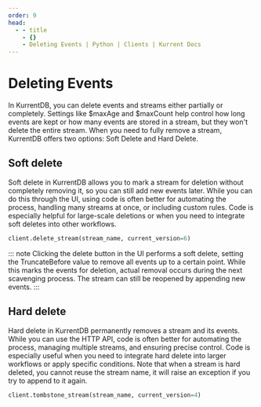 ```yaml
---
order: 9
head:
  - - title
    - {}
    - Deleting Events | Python | Clients | Kurrent Docs
---
```


# Deleting Events

In KurrentDB, you can delete events and streams either partially or completely. Settings like $maxAge and $maxCount help control how long events are kept or how many events are stored in a stream, but they won't delete the entire stream.
When you need to fully remove a stream, KurrentDB offers two options: Soft Delete and Hard Delete.

## Soft delete

Soft delete in KurrentDB allows you to mark a stream for deletion without completely removing it, so you can still add new events later. While you can do this through the UI, using code is often better for automating the process,
handling many streams at once, or including custom rules. Code is especially helpful for large-scale deletions or when you need to integrate soft deletes into other workflows.


```python
client.delete_stream(stream_name, current_version=6)
```


::: note 
Clicking the delete button in the UI performs a soft delete, 
setting the TruncateBefore value to remove all events up to a certain point. 
While this marks the events for deletion, actual removal occurs during the next scavenging process. 
The stream can still be reopened by appending new events.
:::

## Hard delete

Hard delete in KurrentDB permanently removes a stream and its events. While you can use the HTTP API, code is often better for automating the process, managing multiple streams, and ensuring precise control. Code is especially useful when you need to integrate hard delete into larger workflows or apply specific conditions. Note that when a stream is hard deleted, you cannot reuse the stream name, it will raise an exception if you try to append to it again.


```python
client.tombstone_stream(stream_name, current_version=4)
```
